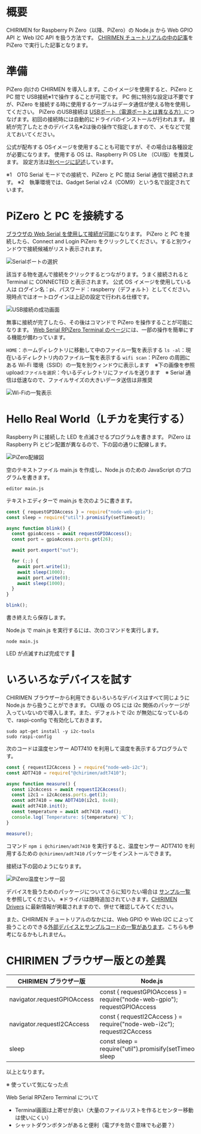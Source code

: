 # 概要

CHIRIMEN for Raspberry Pi Zero（以降、PiZero）の Node.js から Web GPIO API と Web I2C API を扱う方法です。
[CHIRIMEN チュートリアルの中の記事](https://tutorial.chirimen.org/raspi/nodejs)を PiZero で実行した記事となります。



# 準備

PiZero 向けの CHIRMEN を導入します。このイメージを使用すると、PiZero と PC 間で USB接続※1で操作することが可能です。
PC 側に特別な設定は不要ですが、PiZero を接続する時に使用するケーブルはデータ通信が使える物を使用してください。
PiZero のUSB接続は [USBポート（電源ポートとは異なる方）](https://raspberry-pi.ksyic.com/page/page/pgp.id/19)につなげます。初回の接続時には自動的にドライバのインストールが行われます。
接続が完了したときのデバイス名※2は後の操作で指定しますので、メモなどで覚えておいてください。

公式が配布する OSイメージを使用することも可能ですが、その場合は各種設定が必要になります。
使用する OS は、Raspberry Pi OS Lite （CUI版）を推奨します。
設定方法は[別ページに記述](./pizero_otg_setting)しています。

※1　OTG Serial モードでの接続で、PiZero と PC 間は Serial 通信で接続されます。
※2　執筆環境では、Gadget Serial v2.4（COM9）という名で設定されています。



# PiZero と PC を接続する

[ブラウザの Web Serial を使用して接続が可能](https://svg2.mbsrv.net/chirimen/webSerial_piZero/testRt4.html)になります。
PiZero と PC を接続したら、Connect and Login PiZero をクリックしてください。すると別ウィンドウで接続候補がリスト表示されます。

![Serialポートの選択](./imgs/WebSerialRPiZeroTerminal01.jpg)

該当する物を選んで接続をクリックするとつながります。うまく接続されると Terminal に CONNECTED と表示されます。
公式 OS イメージを使用している人は ログイン名：pi、パスワード：raspberry（デフォルト）としてください。
現時点ではオートログインは上記の設定で行われる仕様です。

![USB接続の成功画面](./imgs/WebSerialRPiZeroTerminal02.jpg)

無事に接続が完了したら、その後はコマンドで PiZero を操作することが可能になります。
[Web Serial RPiZero Terminal のページ](https://svg2.mbsrv.net/chirimen/webSerial_piZero/testRt4.html)には、一部の操作を簡単にする機能が備わっています。

`HOME`：ホームディレクトリに移動して中のファイル一覧を表示する
`ls -al`：現在いるディレクトリ内のファイル一覧を表示する
`wifi scan`：PiZero の周囲にある Wi-Fi 環境（SSID）の一覧を別ウィンドウに表示します　※下の画像を参照
upload:`ファイルを選択`：今いるディレクトリにファイルを送ります　※ Serial 通信は低速なので、ファイルサイズの大きいデータ送信は非推奨

![Wi-Fiの一覧表示](./imgs/WebSerialRPiZeroTerminal03.jpg)

# Hello Real World（Lチカを実行する）

Raspberry Pi に接続した LED を点滅させるプログラムを書きます。
PiZero は Raspberry Pi とピン配置が異なるので、下の図の通りに配線します。

![PiZero配線図](./imgs/pizero_led.png)

空のテキストファイル main.js を作成し、Node.js のための JavaScript のプログラムを書きます。

```
editor main.js
```

テキストエディターで main.js を次のように書きます。

```javascript:main.js
const { requestGPIOAccess } = require("node-web-gpio");
const sleep = require("util").promisify(setTimeout);

async function blink() {
  const gpioAccess = await requestGPIOAccess();
  const port = gpioAccess.ports.get(26);

  await port.export("out");

  for (;;) {
    await port.write(1);
    await sleep(1000);
    await port.write(0);
    await sleep(1000);
  }
}

blink();
```
書き終えたら保存します。

Node.js で main.js を実行するには、次のコマンドを実行します。

```
node main.js
```

LED が点滅すれば完成です 🎉



# いろいろなデバイスを試す

CHIRIMEN ブラウザーから利用できるいろいろなデバイスはすべて同じように Node.js から扱うことができます。
CUI版 の OS には i2c 関係のパッケージが入っていないので導入します。また、デフォルトで i2c が無効になっているので、raspi-config で有効化しておきます。

```
sudo apt-get install -y i2c-tools
sudo raspi-config
```

次のコードは温度センサー ADT7410 を利用して温度を表示するプログラムです。

```javascript
const { requestI2CAccess } = require("node-web-i2c");
const ADT7410 = require("@chirimen/adt7410");

async function measure() {
  const i2cAccess = await requestI2CAccess();
  const i2c1 = i2cAccess.ports.get(1);
  const adt7410 = new ADT7410(i2c1, 0x48);
  await adt7410.init();
  const temperature = await adt7410.read();
  console.log(`Temperature: ${temperature} ℃`);
}

measure();
```

コマンド `npm i @chirimen/adt7410` を実行すると、温度センサー ADT7410 を利用するための `@chirimen/adt7410` パッケージをインストールできます。

接続は下の図のようになります。

![PiZero温度センサー図](./imgs/pizero_temp.png)



デバイスを扱うためのパッケージについてさらに知りたい場合は [サンプル一覧](./CHIRIMEN-Nodejs-examples) を参照してください。
※ドライバは随時追加されていきます。[CHIRIMEN Drivers](https://github.com/chirimen-oh/chirimen-drivers) に最新情報が掲載されますので、併せて確認してみてください。

また、CHIRIMEN チュートリアルのなかには、Web GPIO や Web I2C によって扱うことのできる[外部デバイスとサンプルコードの一覧があります](https://tutorial.chirimen.org/raspi/partslist)。こちらも参考になるかもしれません。



# CHIRIMEN ブラウザー版との差異

| CHIRIMEN ブラウザー版       | Node.js                                                      |
| --------------------------- | ------------------------------------------------------------ |
| navigator.requestGPIOAccess | const { requestGPIOAccess } = require("node-web-gpio"); requestGPIOAccess |
| navigator.requestI2CAccess  | const { requestI2CAccess } = require("node-web-i2c"); requestI2CAccess |
| sleep                       | const sleep = require("util").promisify(setTimeout); sleep   |



以上となります。



※ 使っていて気になった点

Web Serial RPiZero Terminal について

- Terminal画面は上寄せが良い（大量のファイルリストを作るとセンター移動は使いにくい）
- シャットダウンボタンがあると便利（電プチを防ぐ意味でも必要？）
